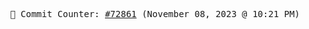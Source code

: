 <p align="center">
    <samp>
        📮 Commit Counter: <a href="https://github.com/Javascript-void0/Javascript-void0/commits/main">#72861</a> (November 08, 2023 @ 10:21 PM)
    </samp>
</p>